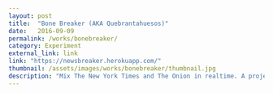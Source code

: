 ```yaml
---
layout: post
title:  "Bone Breaker (AKA Quebrantahuesos)"
date:   2016-09-09
permalink: /works/bonebreaker/
category: Experiment
external_link: link
link: "https://newsbreaker.herokuapp.com/"
thumbnail: /assets/images/works/bonebreaker/thumbnail.jpg
description: "Mix The New York Times and The Onion in realtime. A project Inspired by Nicanor Parra's Quebrantahuesos."
---
```

